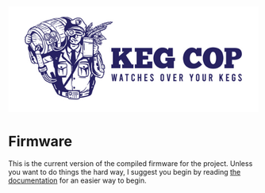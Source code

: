 [![Keg Cop Logo](https://github.com/lbussy/keg-cop/raw/master/logos/readmeheader.jpg "Keg Cop")](http://www.kegcop.com/)

# Firmware

This is the current version of the compiled firmware for the project. Unless you want to do things the hard way, I suggest you begin by reading [the documentation](https://docs.kegcop.com) for an easier way to begin.
